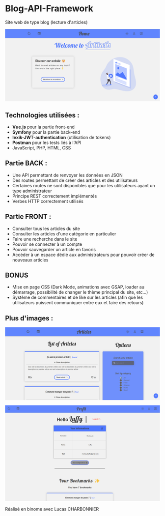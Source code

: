 # Blog-API-Framework

Site web de type blog (lecture d'articles)

![alt text](https://github.com/alexiglnt/Blog-API-Framework/blob/main/front/public/demo.png?raw=true)

## Technologies utilisées : 
  - **Vue.js** pour la partie front-end 
  - **Symfony** pour la partie back-end
  - **lexik-JWT-authentication** (utilisation de tokens)
  - **Postman** pour les tests liés à l'API
  - JavaScript, PHP, HTML, CSS
  
## Partie BACK :
- Une API permettant de renvoyer les données en JSON
- Des routes permettant de créer des articles et des utilisateurs
- Certaines routes ne sont disponibles que pour les utilisateurs ayant un type administrateur
- Principe REST correctement implémentés
- Verbes HTTP correctement utilisés

## Partie FRONT :
- Consulter tous les articles du site
- Consulter les articles d'une catégorie en particulier 
- Faire une recherche dans le site
- Pouvoir se connecter à un compte
- Pouvoir sauvegarder un article en favoris
- Accéder à un espace dédié aux administrateurs pour pouvoir créer de nouveaux articles

## BONUS
- Mise en page CSS (Dark Mode, animations avec GSAP, loader au démarrage, possibilité de changer le thème principal du site, etc...)
- Système de commentaires et de like sur les articles (afin que les utilisateurs puissent communiquer entre eux et faire des retours)

## Plus d'images :
![alt text](https://github.com/alexiglnt/Blog-API-Framework/blob/main/front/public/demo2.png?raw=true)

![alt text](https://github.com/alexiglnt/Blog-API-Framework/blob/main/front/public/demo3.png?raw=true)


Réalisé en binome avec Lucas CHARBONNIER
